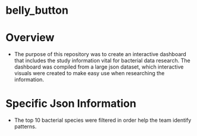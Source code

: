 # belly_button

# Overview
* The purpose of this repository was to create an interactive dashboard that includes the study information vital for bacterial data research. The dashboard was compiled from a large json dataset, which interactive visuals were created to make easy use when researching the information. 

# Specific Json Information
* The top 10 bacterial species were filtered in order help the team identify patterns. 

